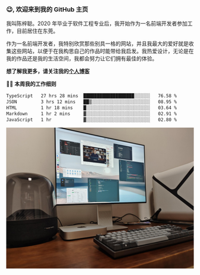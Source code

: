 ### 😉, 欢迎来到我的 GitHub 主页

我叫陈梓聪。2020 年毕业于软件工程专业后，我开始作为一名前端开发者参加工作，目前居住在东莞。

作为一名前端开发者，我特别欣赏那些别具一格的网站，并且我最大的爱好就是收集这些网站，以便于在我构思自己的作品时能带给我启发。我热爱设计，无论是在我的作品还是我的生活空间，我都会努力让它们拥有最佳的体验。

**想了解我更多，请关注我的[个人博客](https://leoku.top)**

🧑‍💻 **本周我的工作细则**
<!--START_SECTION:waka-->
```text
TypeScript   27 hrs 28 mins  ███████████████████░░░░░░   76.58 % 
JSON         3 hrs 12 mins   ██▒░░░░░░░░░░░░░░░░░░░░░░   08.95 % 
HTML         1 hr 18 mins    █░░░░░░░░░░░░░░░░░░░░░░░░   03.64 % 
Markdown     1 hr 2 mins     ▓░░░░░░░░░░░░░░░░░░░░░░░░   02.91 % 
JavaScript   1 hr            ▓░░░░░░░░░░░░░░░░░░░░░░░░   02.80 % 
```
<!--END_SECTION:waka-->

![desktop](./mine.jpg)
